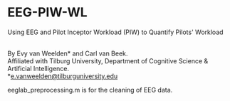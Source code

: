 # EEG-PIW-WL
Using EEG and Pilot Inceptor Workload (PIW) to Quantify Pilots' Workload

<br>By Evy van Weelden* and Carl van Beek.
<br>Affiliated with Tilburg University, Department of Cognitive Science & Artificial Intelligence.
<br>*e.vanweelden@tilburguniversity.edu</br>

eeglab_preprocessing.m is for the cleaning of EEG data.

